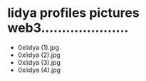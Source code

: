# lidya profiles pictures web3.....................
- 0xlidya (1).jpg
- 0xlidya (2).jpg
- 0xlidya (3).jpg
- 0xlidya (4).jpg
